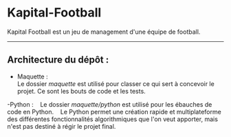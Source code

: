 # Kapital-Football

Kapital Football est un jeu de management d'une équipe de football.

----
## Architecture du dépôt :
- Maquette :  
	Le dossier *maquette* est utilisé pour classer ce qui sert à concevoir le projet. Ce sont les bouts de code et les tests.
	
-Python :
    Le dossier *maquette/python* est utilisé pour les ébauches de code en Python.
    Le Python permet une création rapide et multiplateforme des différentes fonctionnalités algorithmiques que l'on veut apporter, mais n'est pas destiné à régir le projet final.
